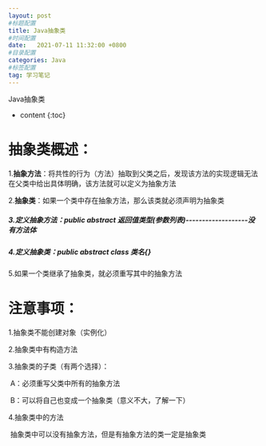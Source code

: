 ```yaml
---
layout: post
#标题配置
title: Java抽象类
#时间配置
date:   2021-07-11 11:32:00 +0800
#目录配置
categories: Java
#标签配置
tag: 学习笔记
---
```

Java抽象类

* content
{:toc}



# 抽象类概述：

1.**抽象方法**：将共性的行为（方法）抽取到父类之后，发现该方法的实现逻辑无法在父类中给出具体明确，该方法就可以定义为抽象方法

2.**抽象类**：如果一个类中存在抽象方法，那么该类就必须声明为抽象类

##### 3.**定义抽象方法**：public abstract 返回值类型(参数列表)-------------------没有方法体

##### 4.**定义抽象类**：public abstract class 类名{}

5.如果一个类继承了抽象类，就必须重写其中的抽象方法

# 注意事项：

1.抽象类不能创建对象（实例化）

2.抽象类中有构造方法

3.抽象类的子类（有两个选择）：

​			A：必须重写父类中所有的抽象方法

​		   B：可以将自己也变成一个抽象类（意义不大，了解一下）

4.抽象类中的方法

​			抽象类中可以没有抽象方法，但是有抽象方法的类一定是抽象类
